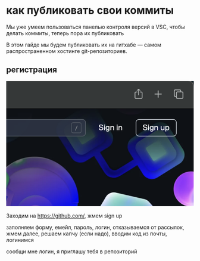 # как публиковать свои коммиты

Мы уже умеем пользоваться панелью контроля версий в VSC, чтобы делать коммиты, теперь пора их публиковать

В этом гайде мы будем публиковать их на гитхабе — самом распространенном хостинге git-репозиториев.

## регистрация 

![sign up](image-4.png) 

Заходим на https://github.com/, жмем sign up

заполняем форму, емейл, пароль, логин, отказываемся от рассылок, жмем далее, решаем капчу (если надо), вводим код из почты, логинимся

сообщи мне логин, я приглашу тебя в репозиторий
